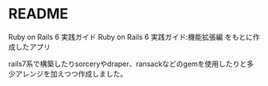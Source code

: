 # README

Ruby on Rails 6 実践ガイド
Ruby on Rails 6 実践ガイド:機能拡張編
をもとに作成したアプリ

rails7系で構築したりsorceryやdraper、ransackなどのgemを使用したりと多少アレンジを加えつつ作成しました。